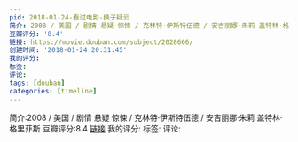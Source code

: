 ```yaml
---
pid: 2018-01-24-看过电影-换子疑云
简介: 2008 / 美国 / 剧情 悬疑 惊悚 / 克林特·伊斯特伍德 / 安吉丽娜·朱莉 盖特林·格里菲斯
豆瓣评分: '8.4'
链接: https://movie.douban.com/subject/2028666/
创建时间: '2018-01-24 20:31:45'
我的评分:
标签:
评论:
tags: [douban]
categories: [timeline]
---
```

简介:2008 / 美国 / 剧情 悬疑 惊悚 / 克林特·伊斯特伍德 / 安吉丽娜·朱莉 盖特林·格里菲斯
豆瓣评分:8.4
[链接](https://movie.douban.com/subject/2028666/)
我的评分:
标签:
评论:
